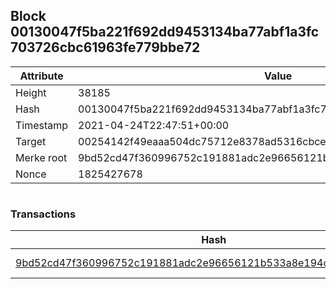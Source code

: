 ## Block 00130047f5ba221f692dd9453134ba77abf1a3fc703726cbc61963fe779bbe72

Attribute | Value
--- | ---
Height | 38185
Hash | 00130047f5ba221f692dd9453134ba77abf1a3fc703726cbc61963fe779bbe72
Timestamp | 2021-04-24T22:47:51+00:00
Target | 00254142f49eaaa504dc75712e8378ad5316cbcead634704b3734b6271167cc4
Merke root | 9bd52cd47f360996752c191881adc2e96656121b533a8e194c0e27cbff662103
Nonce | 1825427678

```

```

### Transactions

Hash | Amount
--- | ---
[9bd52cd47f360996752c191881adc2e96656121b533a8e194c0e27cbff662103](9bd52cd47f360996752c191881adc2e96656121b533a8e194c0e27cbff662103.md) | 10.00000000 SKEPTI 
